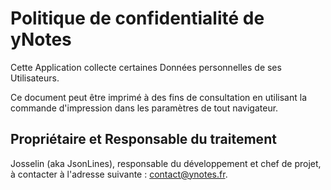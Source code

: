 # Politique de confidentialité de yNotes

Cette Application collecte certaines Données personnelles de ses Utilisateurs.

Ce document peut être imprimé à des fins de consultation en utilisant la commande d'impression dans les paramètres de tout navigateur.

## Propriétaire et Responsable du traitement

Josselin (aka JsonLines), responsable du développement et chef de projet, à contacter à l'adresse suivante : contact@ynotes.fr.
